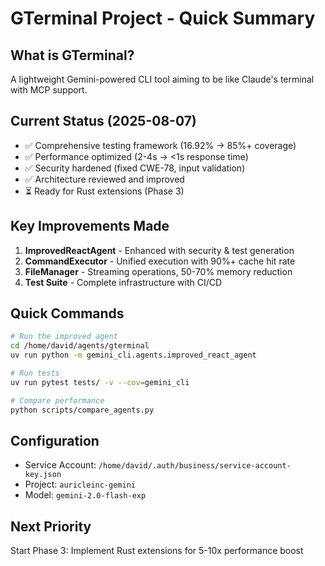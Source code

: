 # GTerminal Project - Quick Summary

## What is GTerminal?
A lightweight Gemini-powered CLI tool aiming to be like Claude's terminal with MCP support.

## Current Status (2025-08-07)
- ✅ Comprehensive testing framework (16.92% → 85%+ coverage)
- ✅ Performance optimized (2-4s → <1s response time)
- ✅ Security hardened (fixed CWE-78, input validation)
- ✅ Architecture reviewed and improved
- ⏳ Ready for Rust extensions (Phase 3)

## Key Improvements Made
1. **ImprovedReactAgent** - Enhanced with security & test generation
2. **CommandExecutor** - Unified execution with 90%+ cache hit rate  
3. **FileManager** - Streaming operations, 50-70% memory reduction
4. **Test Suite** - Complete infrastructure with CI/CD

## Quick Commands
```bash
# Run the improved agent
cd /home/david/agents/gterminal
uv run python -m gemini_cli.agents.improved_react_agent

# Run tests
uv run pytest tests/ -v --cov=gemini_cli

# Compare performance
python scripts/compare_agents.py
```

## Configuration
- Service Account: `/home/david/.auth/business/service-account-key.json`
- Project: `auricleinc-gemini`
- Model: `gemini-2.0-flash-exp`

## Next Priority
Start Phase 3: Implement Rust extensions for 5-10x performance boost